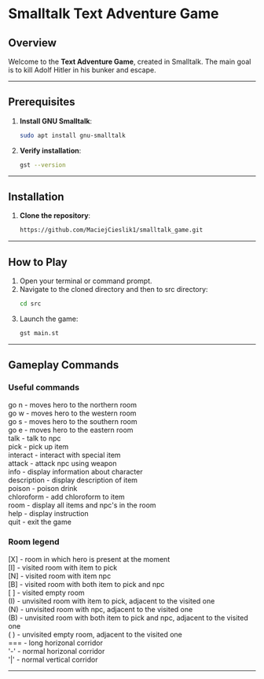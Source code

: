 # Smalltalk Text Adventure Game

## Overview

Welcome to the **Text Adventure Game**, created in Smalltalk. The main goal is to kill Adolf Hitler in his bunker and escape.

---

## Prerequisites

1. **Install GNU Smalltalk**:
   ```bash
   sudo apt install gnu-smalltalk
   ```

2. **Verify installation**:
   ```bash
   gst --version
   ```

---

## Installation

1. **Clone the repository**:
   ```bash
   https://github.com/MaciejCieslik1/smalltalk_game.git
   ```

---

## How to Play

1. Open your terminal or command prompt.
2. Navigate to the cloned directory and then to src directory:
   ```bash
   cd src
   ```
3. Launch the game:
   ```bash
   gst main.st
   ```

---

## Gameplay Commands

### Useful commands ###
go n - moves hero to the northern room  
go w - moves hero to the western room  
go s - moves hero to the southern room  
go e - moves hero to the eastern room  
talk <npc> - talk to npc  
pick <item> - pick up item  
interact <item> - interact with special item  
attack <npc> - attack npc using weapon  
info <character> - display information about character  
description <item> - display description of item  
poison <item> - poison drink  
chloroform <item> - add chloroform to item  
room - display all items and npc's in the room  
help - display instruction  
quit - exit the game  

### Room legend ###
[X] - room in which hero is present at the moment  
[I] - visited room with item to pick  
[N] - visited room with item npc  
[B] - visited room with both item to pick and npc  
[ ] - visited empty room  
(I) - unvisited room with item to pick, adjacent to the visited one  
(N) - unvisited room with npc, adjacent to the visited one  
(B) - unvisited room with both item to pick and npc, adjacent to the visited one  
( ) - unvisited empty room, adjacent to the visited one  
=== - long horizonal corridor  
'-' - normal horizonal corridor  
'|' - normal vertical corridor  

---
